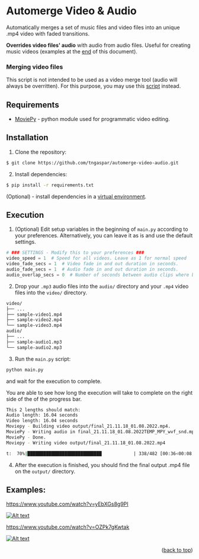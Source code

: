 # Automerge Video & Audio

Automatically merges a set of music files and video files into an unique .mp4 video with faded transitions.

<strong>Overrides video files' audio</strong> with audio from audio files. Useful for creating music videos (examples at the [end](#examples) of this document).

### Merging video files
This script is not intended to be used as a video merge tool (audio will always be overritten). For this purpose, you may use this [script](https://gist.github.com/tngaspar/9ba8f14a42f3e40f885aff13630ca5fe) instead.

## Requirements
* [MoviePy](https://zulko.github.io/moviepy/) - python module used for programmatic video editing.

## Installation

1. Clone the repository:
```bash
$ git clone https://github.com/tngaspar/automerge-video-audio.git
```
2. Install dependencies:


```bash
$ pip install -r requirements.txt
```
(Optional) - install dependencies in a [virtual environment](https://docs.python.org/3/library/venv.html).

## Execution
1. (Optional) Edit setup variables in the beginning of `main.py` according to your preferences. Alternatively, you can leave it as is and use the default settings.

```python
# ### SETTINGS - Modify this to your preferences ###
video_speed = 1  # Speed for all videos. Leave as 1 for normal speed
video_fade_secs = 1  # Video fade in and out duration in seconds.
audio_fade_secs = 1  # Audio fade in and out duration in seconds.
audio_overlap_secs = 0  # Number of seconds between audio clips where both clips overlap. Leave as 0 for no overlap.
```

2. Drop your `.mp3` audio files into the `audio/` directory and your `.mp4` video files into the `video/` directory.

```bash
video/
├── ...
├── sample-video1.mp4
├── sample-video2.mp4
└── sample-video3.mp4
audio/
├── ...
├── sample-audio1.mp3
└── sample-audio2.mp3
```

3. Run the `main.py` script:
```bash
python main.py
```
and wait for the execution to complete. 

You are able to see how long the execution will take to complete on the right side of the of the progress bar.
```bash
This 2 lengths should match:
Audio length: 16.04 seconds
Video length: 16.04 seconds
Moviepy - Building video output/final_21.11.18_01.08.2022.mp4.
MoviePy - Writing audio in final_21.11.18_01.08.2022TEMP_MPY_wvf_snd.mp3
MoviePy - Done.                                                                             
Moviepy - Writing video output/final_21.11.18_01.08.2022.mp4

t:  70%|████████████████████████████            | 338/482 [00:36<00:08, 16.11it/s, now=None]
```

4. After the execution is finished, you should find the final output .mp4 file on the `output/` directory.

## Examples:

https://www.youtube.com/watch?v=yEbXGs8g9PI

[![Alt text](https://img.youtube.com/vi/yEbXGs8g9PI/0.jpg)](https://www.youtube.com/watch?v=yEbXGs8g9PI)

https://www.youtube.com/watch?v=OZPk7gKwtak

[![Alt text](https://img.youtube.com/vi/OZPk7gKwtak/0.jpg)](https://www.youtube.com/watch?v=OZPk7gKwtak)

<p align="right">(<a href="#top">back to top</a>)</p>
